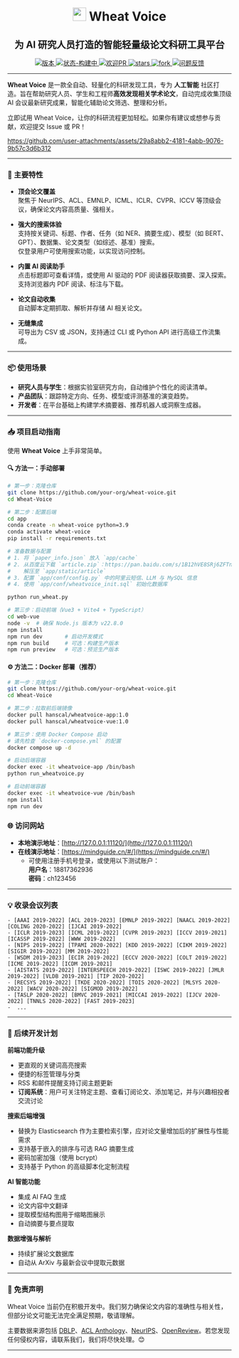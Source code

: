 <p align="center">
<h1 align="center"> <img src="web-vue/public/xm.ico" width="30" /> Wheat Voice</h1>
</p>
<p align="center">
<h2 align="center">为 AI 研究人员打造的智能轻量级论文科研工具平台</h2>
</p>

<p align="center">
  	<a href="https://img.shields.io/badge/version-v1.0-blue">
      <img alt="版本" src="https://img.shields.io/badge/version-v1.0-blue?color=FF8000?color=009922" />
    </a>
  <a href="https://img.shields.io/badge/Status-building-blue">
       <img alt="状态-构建中" src="https://img.shields.io/badge/Status-building-blue" />
  	</a>
  <a href="https://github.com/Hanscal/Wheat-Voice/pulls">
       <img alt="欢迎PR" src="https://img.shields.io/badge/PRs-Welcome-red" />
  	</a>
   	<a href="https://github.com/Hanscal/Wheat-Voice/stargazers">
       <img alt="stars" src="https://img.shields.io/github/stars/Hanscal/Wheat-Voice" />
  	</a>
  	<a href="https://github.com/Hanscal/Wheat-Voice/network/members">
       <img alt="fork" src="https://img.shields.io/github/forks/Hanscal/Wheat-Voice?color=FF8000" />
  	</a>
    <a href="https://github.com/Hanscal/Wheat-Voice/issues">
      <img alt="问题反馈" src="https://img.shields.io/github/issues/Hanscal/Wheat-Voice?color=0088ff"/>
    </a>
    <br />
</p>

---

**Wheat Voice** 是一款全自动、轻量化的科研发现工具，专为 **人工智能** 社区打造。旨在帮助研究人员、学生和工程师**高效发现相关学术论文**，自动完成收集顶级 AI 会议最新研究成果，智能化辅助论文筛选、整理和分析。

立即试用 Wheat Voice，让你的科研流程更加轻松。如果你有建议或想参与贡献，欢迎提交 Issue 或 PR！

[//]: # ([![]&#40;./assets/web-demo.jpg&#41;]&#40;./assets/web-demo-v1.mp4&#41;)
https://github.com/user-attachments/assets/29a8abb2-4181-4abb-9076-9b57c3d6b312

---

### 🚀 主要特性

- **顶会论文覆盖**  
  聚焦于 NeurIPS、ACL、EMNLP、ICML、ICLR、CVPR、ICCV 等顶级会议，确保论文内容高质量、强相关。

- **强大的搜索体验**  
  支持按关键词、标题、作者、任务（如 NER、摘要生成）、模型（如 BERT、GPT）、数据集、论文类型（如综述、基准）搜索。  
  仅登录用户可使用搜索功能，以实现访问控制。

- **内置 AI 阅读助手**  
  点击标题即可查看详情，或使用 AI 驱动的 PDF 阅读器获取摘要、深入探索。  
  支持浏览器内 PDF 阅读、标注与下载。

- **论文自动收集**  
  自动脚本定期抓取、解析并存储 AI 相关论文。

- **无缝集成**  
  可导出为 CSV 或 JSON，支持通过 CLI 或 Python API 进行高级工作流集成。

---

### 📦 使用场景

- **研究人员与学生**：根据实验室研究方向，自动维护个性化的阅读清单。
- **产品团队**：跟踪特定方向、任务、模型或评测基准的演变趋势。
- **开发者**：在平台基础上构建学术摘要器、推荐机器人或洞察生成器。

---

### 📥 项目启动指南

使用 **Wheat Voice** 上手非常简单。

#### 🔍 方法一：手动部署
```bash
# 第一步：克隆仓库
git clone https://github.com/your-org/wheat-voice.git
cd Wheat-Voice

# 第二步：配置后端
cd app
conda create -n wheat-voice python=3.9
conda activate wheat-voice
pip install -r requirements.txt

# 准备数据与配置
# 1. 将 `paper_info.json` 放入 `app/cache`
# 2. 从百度云下载 `article.zip`：https://pan.baidu.com/s/1B12hVE8SRj6ZFTnQqVf7vA （提取码：MIND）
#    解压至 `app/static/article`
# 3. 配置 `app/conf/config.py` 中的阿里云短信、LLM 与 MySQL 信息
# 4. 使用 `app/conf/wheatvoice_init.sql` 初始化数据库

python run_wheat.py

# 第三步：启动前端（Vue3 + Vite4 + TypeScript）
cd web-vue
node -v  # 确保 Node.js 版本为 v22.8.0
npm install
npm run dev       # 启动开发模式
npm run build     # 可选：构建生产版本
npm run preview   # 可选：预览生产版本
```

#### ⚙️ 方法二：Docker 部署（推荐）

```bash
# 第一步：克隆仓库
git clone https://github.com/your-org/wheat-voice.git
cd Wheat-Voice

# 第二步：拉取前后端镜像
docker pull hanscal/wheatvoice-app:1.0
docker pull hanscal/wheatvoice-vue:1.0

# 第三步：使用 Docker Compose 启动
# 请先检查 `docker-compose.yml` 的配置
docker compose up -d

# 启动后端容器
docker exec -it wheatvoice-app /bin/bash
python run_wheatvoice.py

# 启动前端容器
docker exec -it wheatvoice-vue /bin/bash
npm install
npm run dev
```

### 🌐 访问网站

- **本地演示地址**：[http://127.0.0.1:11120/](http://127.0.0.1:11120/)
- **在线演示地址**：[https://mindguide.cn/#/](https://mindguide.cn/#/)  
  - 可使用注册手机号登录，或使用以下测试账户：  
    **用户名**：18817362936  
    **密码**：ch123456

---

### 💡 收录会议列表

<!-- confs-list-start -->

```text
- [AAAI 2019-2022] [ACL 2019-2023] [EMNLP 2019-2022] [NAACL 2019-2022] [COLING 2020-2022] [IJCAI 2019-2022]
- [ICLR 2019-2023] [ICML 2019-2022] [CVPR 2019-2023] [ICCV 2019-2021] [ICASSP 2019-2022] [WWW 2019-2022] 
- [NIPS 2019-2022] [TPAMI 2020-2022] [KDD 2019-2022] [CIKM 2019-2022] [SIGIR 2019-2022] [MM 2019-2022] 
- [WSDM 2019-2023] [ECIR 2019-2022] [ECCV 2020-2022] [COLT 2019-2022] [ICME 2019-2022] [ICDM 2019-2021]
- [AISTATS 2019-2022] [INTERSPEECH 2019-2022] [ISWC 2019-2022] [JMLR 2019-2022] [VLDB 2019-2021] [TIP 2020-2022]
- [RECSYS 2019-2022] [TKDE 2020-2022] [TOIS 2020-2022] [MLSYS 2020-2022] [WACV 2020-2022] [SIGMOD 2019-2022] 
- [TASLP 2020-2022] [BMVC 2019-2021] [MICCAI 2019-2022] [IJCV 2020-2022] [TNNLS 2020-2022] [FAST 2019-2023]
-  ...
```

<!-- confs-list-end -->

---

### 🧪 后续开发计划

**前端功能升级**
- 更直观的关键词高亮搜索
- 便捷的标签管理与分类
- RSS 和邮件提醒支持订阅主题更新
- **订阅系统**：用户可关注特定主题、查看订阅论文、添加笔记，并与兴趣相投者交流讨论

**搜索后端增强**
- 替换为 Elasticsearch 作为主要检索引擎，应对论文量增加后的扩展性与性能需求
- 支持基于嵌入的排序与可选 RAG 摘要生成
- 密码加密加强（使用 bcrypt）
- 支持基于 Python 的高级脚本化定制流程

**AI 智能功能**
- 集成 AI FAQ 生成
- 论文内容中文翻译
- 提取模型结构图用于缩略图展示
- 自动摘要与要点提取

**数据增强与解析**
- 持续扩展论文数据库
- 自动从 ArXiv 与最新会议中提取元数据

---

### 🧠 免责声明

Wheat Voice 当前仍在积极开发中。我们努力确保论文内容的准确性与相关性，但部分论文可能无法完全满足预期，敬请理解。

主要数据来源包括 [DBLP](https://dblp.org/)、[ACL Anthology](https://aclanthology.org/)、[NeurIPS](https://papers.nips.cc/)、[OpenReview](https://openreview.net/)。若您发现任何侵权内容，请联系我们，我们将尽快处理。😊

---